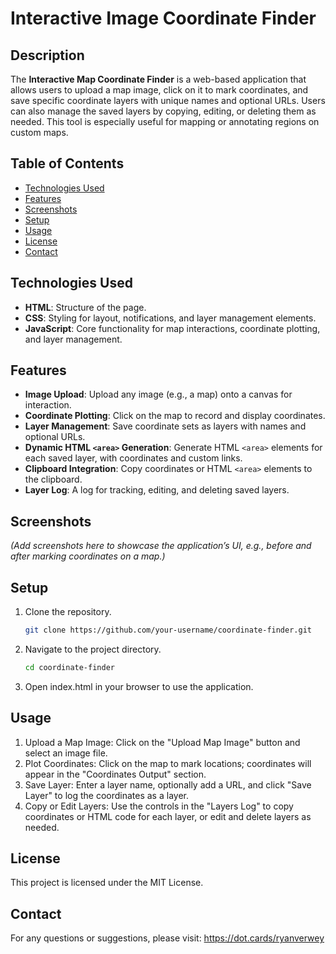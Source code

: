 # Interactive Image Coordinate Finder

## Description
The **Interactive Map Coordinate Finder** is a web-based application that allows users to upload a map image, click on it to mark coordinates, and save specific coordinate layers with unique names and optional URLs. Users can also manage the saved layers by copying, editing, or deleting them as needed. This tool is especially useful for mapping or annotating regions on custom maps.

## Table of Contents
- [Technologies Used](#technologies-used)
- [Features](#features)
- [Screenshots](#screenshots)
- [Setup](#setup)
- [Usage](#usage)
- [License](#license)
- [Contact](#contact)

## Technologies Used
- **HTML**: Structure of the page.
- **CSS**: Styling for layout, notifications, and layer management elements.
- **JavaScript**: Core functionality for map interactions, coordinate plotting, and layer management.
  
## Features
- **Image Upload**: Upload any image (e.g., a map) onto a canvas for interaction.
- **Coordinate Plotting**: Click on the map to record and display coordinates.
- **Layer Management**: Save coordinate sets as layers with names and optional URLs.
- **Dynamic HTML `<area>` Generation**: Generate HTML `<area>` elements for each saved layer, with coordinates and custom links.
- **Clipboard Integration**: Copy coordinates or HTML `<area>` elements to the clipboard.
- **Layer Log**: A log for tracking, editing, and deleting saved layers.

## Screenshots
_(Add screenshots here to showcase the application’s UI, e.g., before and after marking coordinates on a map.)_

## Setup
1. Clone the repository.
   ```bash
   git clone https://github.com/your-username/coordinate-finder.git
   ```
2. Navigate to the project directory.
   ```bash
   cd coordinate-finder
   ```
3. Open index.html in your browser to use the application.

## Usage
1. Upload a Map Image: Click on the "Upload Map Image" button and select an image file.
2. Plot Coordinates: Click on the map to mark locations; coordinates will appear in the "Coordinates Output" section.
3. Save Layer: Enter a layer name, optionally add a URL, and click "Save Layer" to log the coordinates as a layer.
4. Copy or Edit Layers: Use the controls in the "Layers Log" to copy coordinates or HTML code for each layer, or edit and delete layers as needed.

## License
This project is licensed under the MIT License.

## Contact
For any questions or suggestions, please visit: https://dot.cards/ryanverwey

